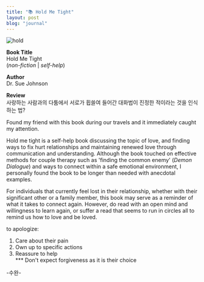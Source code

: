 ```yaml
---
title: "📚 Hold Me Tight"
layout: post
blog: "journal"
---
```


![hold](/assets/hold.jpeg)

**Book Title**   
Hold Me Tight      
(_non-fiction_ | _self-help_)

**Author**   
Dr. Sue Johnson   

**Review**   
사랑하는 사람과의 다툼에서 서로가 휩쓸여 들어간 대화법이 진정한 적이라는 것을 인식하는 법?

Found my friend with this book during our travels and it immediately caught my attention. 

Hold me tight is a self-help book discussing the topic of love, and finding ways to fix hurt relationships and maintaining renewed love through 
communication and understanding. Although the book touched on effective methods for couple therapy such as 'finding the common enemy' (_Demon Dialogue_)
and ways to connect within a safe emotional environment, I personally found the book to be longer than needed with anecdotal examples.  

For individuals that currently feel lost in their relationship, whether with their significant other or a family member, this book may serve
as a reminder of what it takes to connect again. However, do read with an open mind and willingness to learn again, or suffer a read that seems
to run in circles all to remind us how to love and be loved. 

to apologize:
1) Care about their pain
2) Own up to specific actions
3) Reassure to help    
*** Don't expect forgiveness as it is their choice



-수완-





